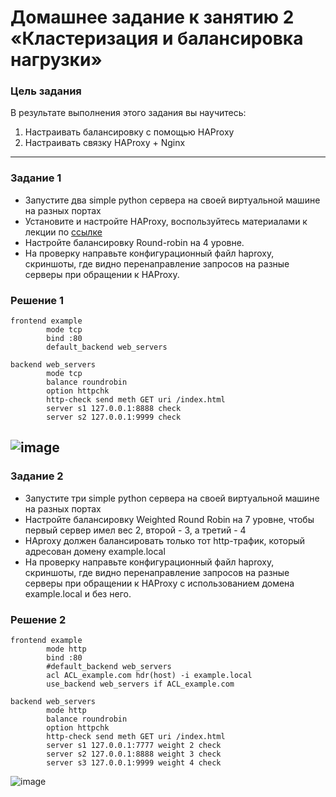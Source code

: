 # Домашнее задание к занятию 2 «Кластеризация и балансировка нагрузки»

### Цель задания
В результате выполнения этого задания вы научитесь:
1. Настраивать балансировку с помощью HAProxy
2. Настраивать связку HAProxy + Nginx
---
### Задание 1
- Запустите два simple python сервера на своей виртуальной машине на разных портах
- Установите и настройте HAProxy, воспользуйтесь материалами к лекции по [ссылке](2/)
- Настройте балансировку Round-robin на 4 уровне.
- На проверку направьте конфигурационный файл haproxy, скриншоты, где видно перенаправление запросов на разные серверы при обращении к HAProxy.
### Решение 1
```
frontend example
        mode tcp
        bind :80
        default_backend web_servers

backend web_servers
        mode tcp
        balance roundrobin
        option httpchk
        http-check send meth GET uri /index.html
        server s1 127.0.0.1:8888 check
        server s2 127.0.0.1:9999 check
```
![image](https://github.com/jinnonn/sflt-haproxy-hw/assets/146999555/983f9f0b-96e1-42ac-ad40-4d75c6abb35d)
---
### Задание 2
- Запустите три simple python сервера на своей виртуальной машине на разных портах
- Настройте балансировку Weighted Round Robin на 7 уровне, чтобы первый сервер имел вес 2, второй - 3, а третий - 4
- HAproxy должен балансировать только тот http-трафик, который адресован домену example.local
- На проверку направьте конфигурационный файл haproxy, скриншоты, где видно перенаправление запросов на разные серверы при обращении к HAProxy c использованием домена example.local и без него.
### Решение 2
```
frontend example
        mode http
        bind :80
        #default_backend web_servers
        acl ACL_example.com hdr(host) -i example.local
        use_backend web_servers if ACL_example.com

backend web_servers
        mode http
        balance roundrobin
        option httpchk
        http-check send meth GET uri /index.html
        server s1 127.0.0.1:7777 weight 2 check
        server s2 127.0.0.1:8888 weight 3 check
        server s3 127.0.0.1:9999 weight 4 check
```
![image](https://github.com/jinnonn/sflt-haproxy-hw/assets/146999555/8c839429-839b-4cfd-9137-136545ab857a)

